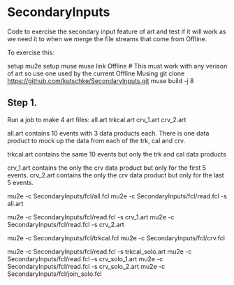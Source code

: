 # SecondaryInputs
Code to exercise the secondary input feature of art and test if it will work
as we need it to when we merge the file streams that come from Offline.

To exercise this:

setup mu2e
setup muse
muse link Offline                                           # This must work with any verison of art so use one used by the current Offline Musing
git clone https://github.com/kutschke/SecondaryInputs.git
muse build -j 8

## Step 1.
Run a job to make 4 art files: all.art trkcal.art crv_1.art crv_2.art

all.art contains 10 events with 3 data products each.  There is one data product to mock up the data from each of the trk, cal and crv.

trkcal.art contains the same 10 events but only the trk and cal data products

crv_1.art contains the only the crv data product but only for the first 5 events.
crv_2.art contains the only the crv data product but only for the last 5 events.



mu2e -c SecondaryInputs/fcl/all.fcl
mu2e -c SecondaryInputs/fcl/read.fcl -s all.art


mu2e -c SecondaryInputs/fcl/read.fcl -s crv_1.art
mu2e -c SecondaryInputs/fcl/read.fcl -s crv_2.art


mu2e -c SecondaryInputs/fcl/trkcal.fcl
mu2e -c SecondaryInputs/fcl/crv.fcl

mu2e -c SecondaryInputs/fcl/read.fcl -s trkcal_solo.art
mu2e -c SecondaryInputs/fcl/read.fcl -s crv_solo_1.art
mu2e -c SecondaryInputs/fcl/read.fcl -s crv_solo_2.art
mu2e -c SecondaryInputs/fcl/join_solo.fcl
